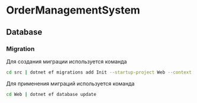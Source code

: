 # OrderManagementSystem

## Database

### Migration

Для создания миграции используется команда
``` bash
cd src | dotnet ef migrations add Init --startup-project Web --context OrderManagementSystem.Data.Common.AppDbContext --project Data
```

Для применения миграций используется команда
``` bash
cd Web | dotnet ef database update
```